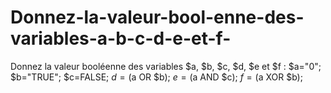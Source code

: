 # Donnez-la-valeur-bool-enne-des-variables-a-b-c-d-e-et-f-
Donnez la valeur booléenne des variables $a, $b, $c, $d, $e et $f : $a="0";  $b="TRUE";  $c=FALSE;  $d=($a OR $b);  $e=($a AND $c);  $f=($a XOR $b);
